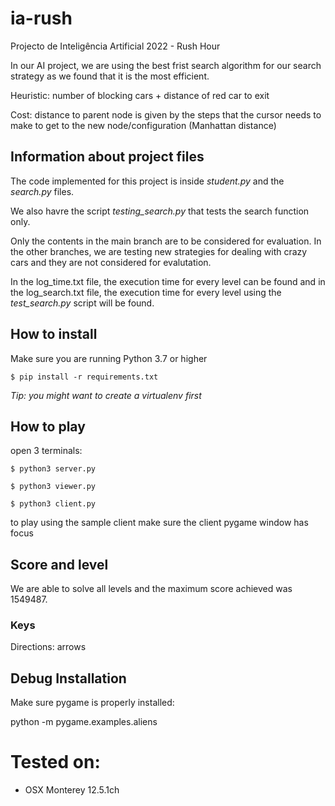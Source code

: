 # ia-rush
Projecto de Inteligência Artificial 2022 - Rush Hour

In our AI project, we are using the best frist search algorithm for our search strategy as we found that it is the most efficient.

Heuristic: number of blocking cars + distance of red car to exit

Cost: distance to parent node is given by the steps that the cursor needs to make to get to the new node/configuration (Manhattan distance)


## Information about project files 

The code implemented for this project is inside *student.py* and the *search.py* files.

We also havre the script *testing_search.py* that tests the search function only. 

Only the contents in the main branch are to be considered for evaluation. In the other branches, we are testing new strategies for dealing with crazy cars and they are not considered for evalutation.

In the log_time.txt file, the execution time for every level can be found and in the log_search.txt file, the execution time for every level using the *test_search.py* script will be found.

## How to install

Make sure you are running Python 3.7 or higher

`$ pip install -r requirements.txt`

*Tip: you might want to create a virtualenv first*

## How to play

open 3 terminals:

`$ python3 server.py`

`$ python3 viewer.py`

`$ python3 client.py`

to play using the sample client make sure the client pygame window has focus

## Score and level 

We are able to solve all levels and the maximum score achieved was 1549487.

### Keys

Directions: arrows

## Debug Installation

Make sure pygame is properly installed:

python -m pygame.examples.aliens

# Tested on:
- OSX Monterey 12.5.1ch
